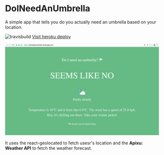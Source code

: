 # DoINeedAnUmbrella

A simple app that tells you do you actually need an umbrella based on your location. 

![travisbuild](https://travis-ci.org/Branimir123/DoINeedAnUmbrella.svg?branch=master)
[Visit heroku deploy](https://doineedanumbrella.herokuapp.com/)

![screenshot](screenshot/screen.png)

It uses the react-geolocated to fetch usesr's location and the **Apixu: Weather API** to fetch the weather forecast.

